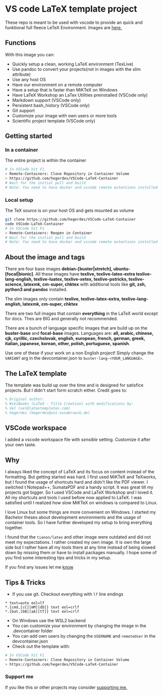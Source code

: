 # VS code LaTeX template project

These repo is meant to be used with vscode to provide an quick and funktional full fleece LeTeX Environment. Images are [here.](https://hub.docker.com/r/hegerdes/vscode-latex)

## Functions
With this image you can:
 * Quickly setup a clean, working LaTeX environment (TexLive)
 * Use pandoc to convert your projects(not in images with the slim attribute)
 * Use any host OS
 * Have our environment on a remote computer
 * Have a setup that is faster than MiKTeX on Windows
 * Have LaTeX Workshop an LaTex Utilities preinstalled (VSCode only)
 * Markdown support (VSCode only)
 * Persistent bash_history (VSCode only)
 * Git support
 * Customize your image with own users or more tools
 * Scientific project template (VSCode only)
## Getting started
### In a container
The entire project is within the container
```bash
# In VSCode hit F1
> Remote-Containers: Clone Repository in Container Volume
> https://github.com/hegerdes/VSCode-LaTeX-Container
# Wait for the initial pull and build
# Note: You need to have docker and vscode remote extentions installed
```
### Local setup
The TeX source is on your host OS and gets mounted as volume
```bash
git clone https://github.com/hegerdes/VSCode-LaTeX-Container
code VSCode-LaTeX-Container
# In VSCode hit F1
> Remote-Containers: Reopen in Container
# Wait for the initial pull and build
# Note: You need to have docker and vscode remote extentions installed
```
## About the image and tags
There are four base images **debian-[buster|stretch], ubuntu-[focal|bionic]**. All these images have **texlive, texlive-latex-extra texlive-lang-english, texlive-luatex, texlive-xetex, texlive-pstricks, texlive-science, latexmk, cm-super, chktex** with additional tools like **git, zsh, python3 and pandoc** installed.

The slim images only contain **texlive, texlive-latex-extra, texlive-lang-english, latexmk, cm-super, chktex**

There are two full images that contain **everything** in the LaTeX world except for docs. Thes are BIG and generally not recommended.

There are a bunch of language specific images that are build up on the **buster-base** and **focal-base** images. Languages are: **all, arabic, chinese, cjk, cyrillic, czechslovak, english, european, french, german, greek, italian, japanese, korean, other, polish, portuguese, spanish**.

Use one of these if your work on a non English project! Simply change the `VARIANT` arg in the devcontainer.json to `buster-lang-<YOUR_LANGUAGE>`.

## The LaTeX template
The template was build up over the time and is designed for satisfice projects. But I didn't start form scratch either. Credit goes to:
```LaTeX
% Original author:
% WikiBooks (LaTeX - Title Creation) with modifications by:
% Vel (vel@latextemplates.com)
% hegerdes (hegerdes@uni-osnabrueck.de)
```

## VSCode workspace
I added a vscode workspace file with *sensible* setting. Customize it after your own taste.

## Why
I always liked the concept of LaTeX and its focus on content instead of the formatting. But getting started was hard. I first used MiKTeX and TeXworks, but I found the usage of shortcuts hard and didn't like the PDF viewer. I switched t Notepad++, SumataPDF and a handy script. It was great till my projects got bigger. So I used VSCode and LaTeX Workshop and I loved it. All my shortcuts and tools I used before now applied to LaTeX. I was satisfied until I realized how slow MiKTeX on windows is compared to Linux.

I love Linux but some things are more convenient on Windows. I started my Bachelor theses about development environments and the usage of container tools. So I have further developed my setup to bring everything together.

I found that the `tianon/latex` and other image were outdated and did not meet my expectations. I rather created my own image. It is own the large side but I rather have all my tools there at any time instead of being slowed down by missing them or have to install packages manually. I hope some of you find some interesting tips and tricks in my setup.


If you find any issues let me [know](https://github.com/hegerdes/VSCode-LaTeX-Container/issues)

## Tips & Tricks
 * If you use git. Checkout everything with `lf` line endings
```text
* text=auto eol=lf
*.{cmd,[cC][mM][dD]} text eol=crlf
*.{bat,[bB][aA][tT]} text eol=crlf
```
 * On Windows use the WSL2 backend
 * You can customize your environment by changing the image in the .devcontainer folder
 * You can add own users by changing the `USERNAME` and `remoteUser` in the devcontainer.json
 * Check out the template with:
```bash
# In VSCode hit F1
> Remote-Containers: Clone Repository in Container Volume
> https://github.com/hegerdes/VSCode-LaTeX-Container
```

### Support me
If you like this or other projects may consider [supporting me.](https://paypal.me/hegerdes?locale.x=de_DE)
